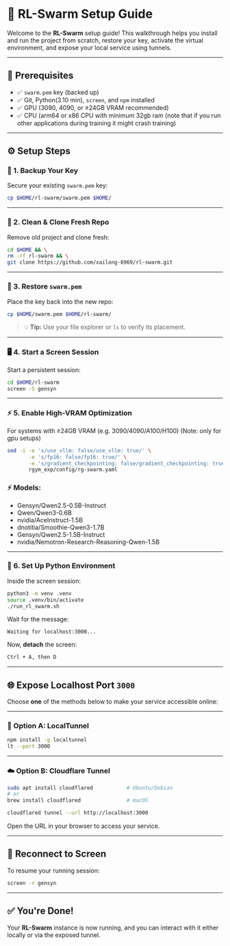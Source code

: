 # 🚀 RL-Swarm Setup Guide

Welcome to the **RL-Swarm** setup guide! This walkthrough helps you install and run the project from scratch, restore your key, activate the virtual environment, and expose your local service using tunnels.

---

## 🧭 Prerequisites

- ✅ `swarm.pem` key (backed up)
- ✅ Git, Python(3.10 min), `screen`, and `npm` installed
- ✅ GPU (3090, 4090, or ≥24GB VRAM recommended)
- ✅ CPU (arm64 or x86 CPU with minimum 32gb ram (note that if you run other applications during training it might crash training)

---

## ⚙️ Setup Steps

### 📁 1. Backup Your Key

Secure your existing `swarm.pem` key:
```bash
cp $HOME/rl-swarm/swarm.pem $HOME/
```

---

### 🧹 2. Clean & Clone Fresh Repo

Remove old project and clone fresh:
```bash
cd $HOME && \
rm -rf rl-swarm && \
git clone https://github.com/xailong-6969/rl-swarm.git
```

---

### 🔐 3. Restore `swarm.pem`

Place the key back into the new repo:
```bash
cp $HOME/swarm.pem $HOME/rl-swarm/
```

> 💡 **Tip:** Use your file explorer or `ls` to verify its placement.

---

### 🖥️ 4. Start a Screen Session

Start a persistent session:
```bash
cd $HOME/rl-swarm
screen -S gensyn
```

---

### ⚡ 5. Enable High-VRAM Optimization
For systems with ≥24GB VRAM (e.g. 3090/4090/A100/H100)
(Note: only for gpu setups)
```bash
sed -i -e 's/use_vllm: false/use_vllm: true/' \
       -e 's/fp16: false/fp16: true/' \
       -e 's/gradient_checkpointing: false/gradient_checkpointing: true/' \
       rgym_exp/config/rg-swarm.yaml

```
### ⚡ Models:
   - Gensyn/Qwen2.5-0.5B-Instruct
   - Qwen/Qwen3-0.6B
   - nvidia/AceInstruct-1.5B
   - dnotitia/Smoothie-Qwen3-1.7B
   - Gensyn/Qwen2.5-1.5B-Instruct
   - nvidia/Nemotron-Research-Reasoning-Qwen-1.5B

---

### 🐍 6. Set Up Python Environment

Inside the screen session:
```bash
python3 -m venv .venv
source .venv/bin/activate
./run_rl_swarm.sh
```

Wait for the message:
```
Waiting for localhost:3000...
```

Now, **detach** the screen:
```bash
Ctrl + A, then D
```

---

## 🌐 Expose Localhost Port `3000`

Choose **one** of the methods below to make your service accessible online:

---

### 🚪 Option A: LocalTunnel

```bash
npm install -g localtunnel
lt --port 3000
```

---

### ☁️ Option B: Cloudflare Tunnel

```bash
sudo apt install cloudflared           # Ubuntu/Debian
# or
brew install cloudflared               # macOS

cloudflared tunnel --url http://localhost:3000
```

Open the URL in your browser to access your service.

---

## 🔄 Reconnect to Screen

To resume your running session:
```bash
screen -r gensyn
```

---

## ✅ You're Done!

Your **RL-Swarm** instance is now running, and you can interact with it either locally or via the exposed tunnel.
